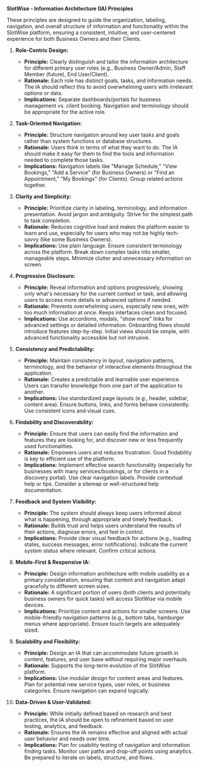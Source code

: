 **SlotWise - Information Architecture (IA) Principles**

These principles are designed to guide the organization, labeling, navigation, and overall structure of information and functionality within the SlotWise platform, ensuring a consistent, intuitive, and user-centered experience for both Business Owners and their Clients.

1.  **Role-Centric Design:**
    *   **Principle:** Clearly distinguish and tailor the information architecture for different primary user roles (e.g., Business Owner/Admin, Staff Member (future), End User/Client).
    *   **Rationale:** Each role has distinct goals, tasks, and information needs. The IA should reflect this to avoid overwhelming users with irrelevant options or data.
    *   **Implications:** Separate dashboards/portals for business management vs. client booking. Navigation and terminology should be appropriate for the active role.

2.  **Task-Oriented Navigation:**
    *   **Principle:** Structure navigation around key user tasks and goals rather than system functions or database structures.
    *   **Rationale:** Users think in terms of what they want to *do*. The IA should make it easy for them to find the tools and information needed to complete those tasks.
    *   **Implications:** Navigation labels like "Manage Schedule," "View Bookings," "Add a Service" (for Business Owners) or "Find an Appointment," "My Bookings" (for Clients). Group related actions together.

3.  **Clarity and Simplicity:**
    *   **Principle:** Prioritize clarity in labeling, terminology, and information presentation. Avoid jargon and ambiguity. Strive for the simplest path to task completion.
    *   **Rationale:** Reduces cognitive load and makes the platform easier to learn and use, especially for users who may not be highly tech-savvy (like some Business Owners).
    *   **Implications:** Use plain language. Ensure consistent terminology across the platform. Break down complex tasks into smaller, manageable steps. Minimize clutter and unnecessary information on screen.

4.  **Progressive Disclosure:**
    *   **Principle:** Reveal information and options progressively, showing only what's necessary for the current context or task, and allowing users to access more details or advanced options if needed.
    *   **Rationale:** Prevents overwhelming users, especially new ones, with too much information at once. Keeps interfaces clean and focused.
    *   **Implications:** Use accordions, modals, "show more" links for advanced settings or detailed information. Onboarding flows should introduce features step-by-step. Initial views should be simple, with advanced functionality accessible but not intrusive.

5.  **Consistency and Predictability:**
    *   **Principle:** Maintain consistency in layout, navigation patterns, terminology, and the behavior of interactive elements throughout the application.
    *   **Rationale:** Creates a predictable and learnable user experience. Users can transfer knowledge from one part of the application to another.
    *   **Implications:** Use standardized page layouts (e.g., header, sidebar, content area). Ensure buttons, links, and forms behave consistently. Use consistent icons and visual cues.

6.  **Findability and Discoverability:**
    *   **Principle:** Ensure that users can easily find the information and features they are looking for, and discover new or less frequently used functionalities.
    *   **Rationale:** Empowers users and reduces frustration. Good findability is key to efficient use of the platform.
    *   **Implications:** Implement effective search functionality (especially for businesses with many services/bookings, or for clients in a discovery portal). Use clear navigation labels. Provide contextual help or tips. Consider a sitemap or well-structured help documentation.

7.  **Feedback and System Visibility:**
    *   **Principle:** The system should always keep users informed about what is happening, through appropriate and timely feedback.
    *   **Rationale:** Builds trust and helps users understand the results of their actions, diagnose errors, and feel in control.
    *   **Implications:** Provide clear visual feedback for actions (e.g., loading states, success messages, error notifications). Indicate the current system status where relevant. Confirm critical actions.

8.  **Mobile-First & Responsive IA:**
    *   **Principle:** Design information architecture with mobile usability as a primary consideration, ensuring that content and navigation adapt gracefully to different screen sizes.
    *   **Rationale:** A significant portion of users (both clients and potentially business owners for quick tasks) will access SlotWise via mobile devices.
    *   **Implications:** Prioritize content and actions for smaller screens. Use mobile-friendly navigation patterns (e.g., bottom tabs, hamburger menus where appropriate). Ensure touch targets are adequately sized.

9.  **Scalability and Flexibility:**
    *   **Principle:** Design an IA that can accommodate future growth in content, features, and user base without requiring major overhauls.
    *   **Rationale:** Supports the long-term evolution of the SlotWise platform.
    *   **Implications:** Use modular design for content areas and features. Plan for potential new service types, user roles, or business categories. Ensure navigation can expand logically.

10. **Data-Driven & User-Validated:**
    *   **Principle:** While initially defined based on research and best practices, the IA should be open to refinement based on user testing, analytics, and feedback.
    *   **Rationale:** Ensures the IA remains effective and aligned with actual user behavior and needs over time.
    *   **Implications:** Plan for usability testing of navigation and information finding tasks. Monitor user paths and drop-off points using analytics. Be prepared to iterate on labels, structure, and flows.
